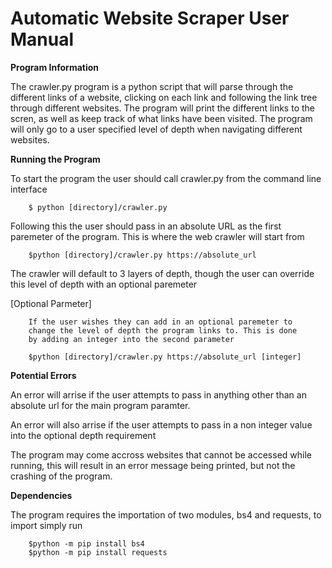 # Automatic Website Scraper User Manual

**Program Information**

The crawler.py program is a python script that will parse through the different
links of a website, clicking on each link and following the link tree through different
websites. The program will print the different links to the scren, as well as keep track
of what links have been visited.
The program will only go to a user specified level of depth when navigating
different websites.


**Running the Program**

To start the program the user should call crawler.py from
the command line interface

        $ python [directory]/crawler.py

Following this the user should pass in an absolute URL as the first paremeter
of the program. This is where the web crawler will start from

        $python [directory]/crawler.py https://absolute_url

The crawler will default to 3 layers of depth, though the user can override this
level of depth with an optional paremeter

[Optional Parmeter]

        If the user wishes they can add in an optional paremeter to
        change the level of depth the program links to. This is done
        by adding an integer into the second parameter

        $python [directory]/crawler.py https://absolute_url [integer]


**Potential Errors**

An error will arrise if the user attempts to pass in
anything other than an absolute url for the main program paramter.

An error will also arrise if the user attempts to pass in a non
integer value into the optional depth requirement

The program may come accross websites that cannot be accessed while running, this will
result in an error message being printed, but not the crashing of the program.

**Dependencies**

The program requires the importation of two modules, bs4 and requests, to import simply run

        $python -m pip install bs4
        $python -m pip install requests
